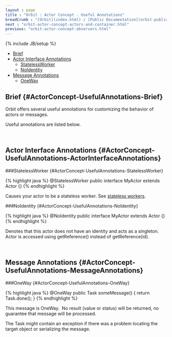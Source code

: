 ```yaml
---
layout : page
title : "Orbit : Actor Concept - Useful Annotations"
breadCrumb : "[Orbit](index.html) / [Public Documentation](orbit-public-documentation.html) / [Actors](orbit-actors.html) / [Actor Concepts](orbit-actor-concepts.html)"
next : "orbit-actor-concept-actors-and-container.html"
previous: "orbit-actor-concept-observers.html"
---
```

{% include JB/setup %}



-  [Brief](#ActorConcept-UsefulAnnotations-Brief)
-  [Actor Interface Annotations](#ActorConcept-UsefulAnnotations-ActorInterfaceAnnotations)
    -  [StatelessWorker](#ActorConcept-UsefulAnnotations-StatelessWorker)
    -  [NoIdentity](#ActorConcept-UsefulAnnotations-NoIdentity)
-  [Message Annotations](#ActorConcept-UsefulAnnotations-MessageAnnotations)
    -  [OneWay](#ActorConcept-UsefulAnnotations-OneWay)



Brief {#ActorConcept-UsefulAnnotations-Brief}
----------


Orbit offers several useful annotations for customizing the behavior of actors or messages.


Useful annotations are listed below.


 


Actor Interface Annotations {#ActorConcept-UsefulAnnotations-ActorInterfaceAnnotations}
----------


###StatelessWorker {#ActorConcept-UsefulAnnotations-StatelessWorker}


{% highlight java %}
@StatelessWorker
public interface MyActor extends Actor {}
{% endhighlight %}

Causes your actor to be a stateless worker. See [stateless workers](orbit-actor-concept-stateless-workers.html).


###NoIdentity {#ActorConcept-UsefulAnnotations-NoIdentity}


{% highlight java %}
@NoIdentity
public interface MyActor extends Actor {}
{% endhighlight %}

Denotes that this actor does not have an identity and acts as a singleton. Actor is accessed using getReference() instead of getReference(id).


 


Message Annotations {#ActorConcept-UsefulAnnotations-MessageAnnotations}
----------


###OneWay {#ActorConcept-UsefulAnnotations-OneWay}


{% highlight java %}
@OneWay
public Task someMessage() { return Task.done(); }
{% endhighlight %}

This message is OneWay.  No result (value or status) will be returned, no guarantee that message will be processed.


The Task might contain an exception if there was a problem locating the target object or serializing the message.

